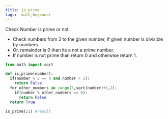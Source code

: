 ```yaml
---
title: is_prime
tags:  math,beginner
---
```

Check Number is prime or not.

- Check numbers from 2 to the given number, If given number is divisible by numbers.
- Or, remainder is 0 than its a not a prime number.
- If number is not prime than return 0 and otherwise return 1. 

```py
from math import sqrt

def is_prime(number):
  if(number % 2 == 0 and number > 2):
    return False
  for other_numbers in range(3,sqrt(number)+1,2):
    if(number % other_numbers == 0):
      return False
  return True
```

```py
is_prime(21) #result
```

